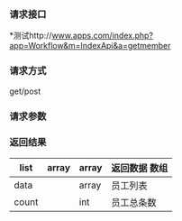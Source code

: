 ### **请求接口**
*测试http://www.apps.com/index.php?app=Workflow&m=IndexApi&a=getmember

### **请求方式**
get/post

### **请求参数**




### **返回结果**
|list|array | array | 返回数据 数组|
|----|----|----|-----|
|data||array|员工列表|
|count||int|员工总条数|

